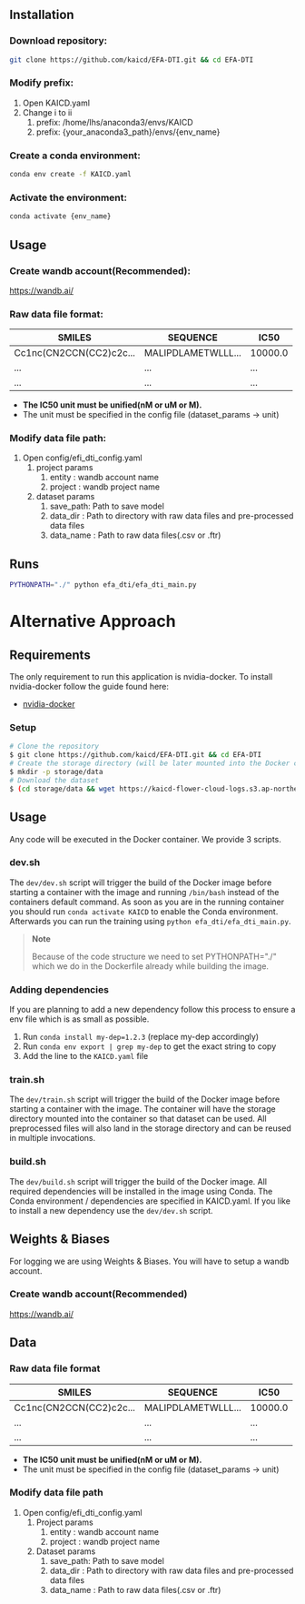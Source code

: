 ## Installation

### Download repository:
```sh
git clone https://github.com/kaicd/EFA-DTI.git && cd EFA-DTI
```

### Modify prefix:
1. Open KAICD.yaml
2. Change i to ii
   1. prefix: /home/lhs/anaconda3/envs/KAICD
   2. prefix: {your_anaconda3_path}/envs/{env_name}

### Create a conda environment:
```sh
conda env create -f KAICD.yaml
```

### Activate the environment:
```sh
conda activate {env_name}
```

## Usage

### Create wandb account(Recommended):
https://wandb.ai/

### Raw data file format:
|**SMILES**|**SEQUENCE**|**IC50**|
|---|---|---|
|Cc1nc(CN2CCN(CC2)c2c...|MALIPDLAMETWLLL...|10000.0|
|...|...|...|
|...|...|...|
- **The IC50 unit must be unified(nM or uM or M).**
- The unit must be specified in the config file (dataset_params -> unit)

### Modify data file path:
1. Open config/efi_dti_config.yaml
   1. project params
      1. entity : wandb account name
      2. project : wandb project name
   2. dataset params
      1. save_path: Path to save model
      2. data_dir : Path to directory with raw data files and pre-processed data files
      3. data_name : Path to raw data files(.csv or .ftr)


## Runs
```sh
PYTHONPATH="./" python efa_dti/efa_dti_main.py
```

# Alternative Approach

## Requirements

The only requirement to run this application is nvidia-docker. To install nvidia-docker
follow the guide found here:

- [nvidia-docker](https://docs.nvidia.com/datacenter/cloud-native/container-toolkit/install-guide.html)

### Setup

```sh
# Clone the repository
$ git clone https://github.com/kaicd/EFA-DTI.git && cd EFA-DTI
# Create the storage directory (will be later mounted into the Docker container)
$ mkdir -p storage/data
# Download the dataset
$ (cd storage/data && wget https://kaicd-flower-cloud-logs.s3.ap-northeast-2.amazonaws.com/BindingDB/BindingDB_IC50_filtering.ftr)
```

## Usage

Any code will be executed in the Docker container. We provide 3 scripts.

### dev.sh

The `dev/dev.sh` script will trigger the build of the Docker image before starting
a container with the image and running `/bin/bash` instead of the containers default
command. As soon as you are in the running container you should run
`conda activate KAICD` to enable the Conda environment. Afterwards you can run the
training using `python efa_dti/efa_dti_main.py`.

> **Note**
>
> Because of the code structure we need to set PYTHONPATH="./" which we do in the
> Dockerfile already while building the image.

### Adding dependencies

If you are planning to add a new dependency follow this process to ensure a env file
which is as small as possible.

1. Run `conda install my-dep=1.2.3` (replace my-dep accordingly)
2. Run `conda env export | grep my-dep` to get the exact string to copy
3. Add the line to the `KAICD.yaml` file

### train.sh

The `dev/train.sh` script will trigger the build of the Docker image before starting
a container with the image. The container will have the storage directory mounted into
the container so that dataset can be used. All preprocessed files will also land in
the storage directory and can be reused in multiple invocations.

### build.sh

The `dev/build.sh` script will trigger the build of the Docker image. All required
dependencies will be installed in the image using Conda. The Conda environment /
dependencies are specified in KAICD.yaml. If you like to install a new dependency use
the `dev/dev.sh` script.

## Weights & Biases

For logging we are using Weights & Biases. You will have to setup a wandb account.

### Create wandb account(Recommended)

https://wandb.ai/

## Data

### Raw data file format

|**SMILES**|**SEQUENCE**|**IC50**|
|---|---|---|
|Cc1nc(CN2CCN(CC2)c2c...|MALIPDLAMETWLLL...|10000.0|
|...|...|...|
|...|...|...|

- **The IC50 unit must be unified(nM or uM or M).**
- The unit must be specified in the config file (dataset_params -> unit)

### Modify data file path

1. Open config/efi_dti_config.yaml
   1. Project params
      1. entity : wandb account name
      2. project : wandb project name
   2. Dataset params
      1. save_path: Path to save model
      2. data_dir : Path to directory with raw data files and pre-processed data files
      3. data_name : Path to raw data files(.csv or .ftr)
